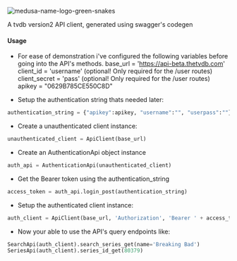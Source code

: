 ![medusa-name-logo-green-snakes](https://cloud.githubusercontent.com/assets/1867464/13375559/ede197ae-dd70-11e5-8cd0-b0eb239c977e.png)

A tvdb version2 API client, generated using swagger's codegen

#### Usage
 - For ease of demonstration i've configured the following variables before going into the API's methods.
  base_url = 'https://api-beta.thetvdb.com'
  client_id = 'username' (optional! Only required for the /user routes)
  client_secret = 'pass' (optional! Only required for the /user routes)
  apikey = "0629B785CE550C8D"
 
 - Setup the authentication string thats needed later: 
```python
authentication_string = {"apikey":apikey, "username":"", "userpass":""}
```

 - Create a unauthenticated client instance:
```python
unauthenticated_client = ApiClient(base_url)
```
 
 - Create an AuthenticationApi object instance
```python
auth_api = AuthenticationApi(unauthenticated_client)
```

 - Get the Bearer token using the authentication_string
```python
access_token = auth_api.login_post(authentication_string)
```

 - Setup the authenticated client instance:
```python
auth_client = ApiClient(base_url, 'Authorization', 'Bearer ' + access_token.token)
```

 - Now your able to use the API's query endpoints like:
```python
SearchApi(auth_client).search_series_get(name='Breaking Bad')
SeriesApi(auth_client).series_id_get(80379)
```
